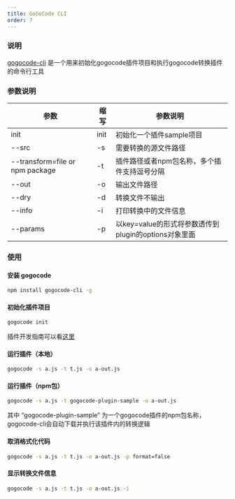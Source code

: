 ```yaml
---
title: GoGoCode CLI
order: 7
---
```


### 说明
[gogocode-cli](https://www.npmjs.com/package/gogocode-cli) 是一个用来初始化gogocode插件项目和执行gogocode转换插件的命令行工具
### 参数说明
| 参数 | 缩写 | 参数说明 |
| --- | --- | --- |
| init | init | 初始化一个插件sample项目 |
| --src | -s | 需要转换的源文件路径 |
| --transform=file or npm package | -t | 插件路径或者npm包名称，多个插件支持逗号分隔 |
| --out | -o | 输出文件路径 |
| --dry | -d | 转换文件不输出 |
| --info | -i | 打印转换中的文件信息 |
| --params | -p | 以key=value的形式将参数透传到plugin的options对象里面 |

### 使用
#### 安装 gogocode
```bash
npm install gogocode-cli -g
```
#### 初始化插件项目
```bash
gogocode init
```
插件开发指南可以看[这里](https://gogocode.io/zh/docs/specification/cli)
#### 运行插件（本地）
```bash
gogocode -s a.js -t t.js -o a-out.js
```
#### 运行插件（npm包）
```bash
gogocode -s a.js -t gogocode-plugin-sample -o a-out.js
```
其中 “gogocode-plugin-sample” 为一个gogocode插件的npm包名称，gogocode-cli会自动下载并执行该插件内的转换逻辑
#### 取消格式化代码
```bash
gogocode -s a.js -t t.js -o a-out.js -p format=false
```
#### 显示转换文件信息
```bash
gogocode -s a.js -t t.js -o a-out.js -i
```